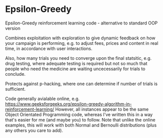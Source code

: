 # Epsilon-Greedy
Epsilon-Greedy reinforcement learning code - alternative to standard OOP version

Combines exploitation with exploration to give dynamic feedback on how your campaign is performing, e.g. to adjust fees, prices and content in real time, in accordance with user interactions. 

Also, how many trials you need to converge upon the final statsitic, e.g. drug testing, where adequate testing is required but not so much that people who need the medicine are waiting uncecessarily for trials to conclude. 

Protects against p-hacking, where one can determine if number of trials is sufficient.

Code generally avialable online, e.g.  https://www.geeksforgeeks.org/epsilon-greedy-algorithm-in-reinforcement-learning/ 
However, all instances appear to be the same Object Orientated Programming code, whereas I've written this in a way that's easier for me (and maybe you) to follow. Note that unlike the online examples, this will work with both Normal and Bernoulli distributions (plus any others you care to add).
